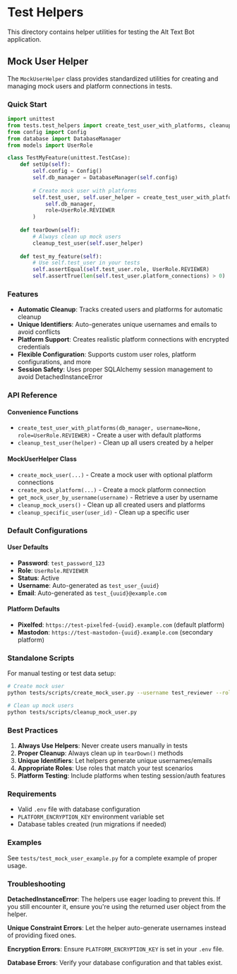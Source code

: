 # Test Helpers

This directory contains helper utilities for testing the Alt Text Bot application.

## Mock User Helper

The `MockUserHelper` class provides standardized utilities for creating and managing mock users and platform connections in tests.

### Quick Start

```python
import unittest
from tests.test_helpers import create_test_user_with_platforms, cleanup_test_user
from config import Config
from database import DatabaseManager
from models import UserRole

class TestMyFeature(unittest.TestCase):
    def setUp(self):
        self.config = Config()
        self.db_manager = DatabaseManager(self.config)
        
        # Create mock user with platforms
        self.test_user, self.user_helper = create_test_user_with_platforms(
            self.db_manager,
            role=UserRole.REVIEWER
        )
    
    def tearDown(self):
        # Always clean up mock users
        cleanup_test_user(self.user_helper)
    
    def test_my_feature(self):
        # Use self.test_user in your tests
        self.assertEqual(self.test_user.role, UserRole.REVIEWER)
        self.assertTrue(len(self.test_user.platform_connections) > 0)
```

### Features

- **Automatic Cleanup**: Tracks created users and platforms for automatic cleanup
- **Unique Identifiers**: Auto-generates unique usernames and emails to avoid conflicts
- **Platform Support**: Creates realistic platform connections with encrypted credentials
- **Flexible Configuration**: Supports custom user roles, platform configurations, and more
- **Session Safety**: Uses proper SQLAlchemy session management to avoid DetachedInstanceError

### API Reference

#### Convenience Functions

- `create_test_user_with_platforms(db_manager, username=None, role=UserRole.REVIEWER)` - Create a user with default platforms
- `cleanup_test_user(helper)` - Clean up all users created by a helper

#### MockUserHelper Class

- `create_mock_user(...)` - Create a mock user with optional platform connections
- `create_mock_platform(...)` - Create a mock platform connection
- `get_mock_user_by_username(username)` - Retrieve a user by username
- `cleanup_mock_users()` - Clean up all created users and platforms
- `cleanup_specific_user(user_id)` - Clean up a specific user

### Default Configurations

#### User Defaults
- **Password**: `test_password_123`
- **Role**: `UserRole.REVIEWER`
- **Status**: Active
- **Username**: Auto-generated as `test_user_{uuid}`
- **Email**: Auto-generated as `test_{uuid}@example.com`

#### Platform Defaults
- **Pixelfed**: `https://test-pixelfed-{uuid}.example.com` (default platform)
- **Mastodon**: `https://test-mastodon-{uuid}.example.com` (secondary platform)

### Standalone Scripts

For manual testing or test data setup:

```bash
# Create mock user
python tests/scripts/create_mock_user.py --username test_reviewer --role reviewer

# Clean up mock users
python tests/scripts/cleanup_mock_user.py
```

### Best Practices

1. **Always Use Helpers**: Never create users manually in tests
2. **Proper Cleanup**: Always clean up in `tearDown()` methods
3. **Unique Identifiers**: Let helpers generate unique usernames/emails
4. **Appropriate Roles**: Use roles that match your test scenarios
5. **Platform Testing**: Include platforms when testing session/auth features

### Requirements

- Valid `.env` file with database configuration
- `PLATFORM_ENCRYPTION_KEY` environment variable set
- Database tables created (run migrations if needed)

### Examples

See `tests/test_mock_user_example.py` for a complete example of proper usage.

### Troubleshooting

**DetachedInstanceError**: The helpers use eager loading to prevent this. If you still encounter it, ensure you're using the returned user object from the helper.

**Unique Constraint Errors**: Let the helper auto-generate usernames instead of providing fixed ones.

**Encryption Errors**: Ensure `PLATFORM_ENCRYPTION_KEY` is set in your `.env` file.

**Database Errors**: Verify your database configuration and that tables exist.